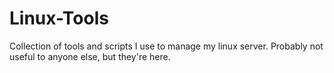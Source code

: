 # Linux-Tools
Collection of tools and scripts I use to manage my linux server.
Probably not useful to anyone else, but they're here.
